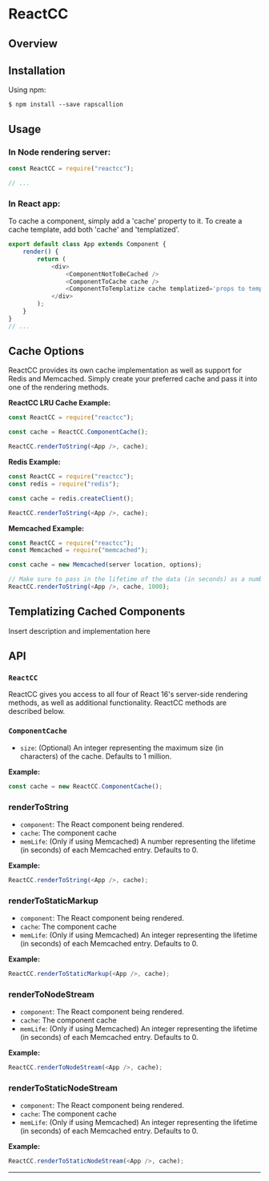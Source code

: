 # ReactCC

## Overview

## Installation
Using npm:
```shell
$ npm install --save rapscallion
```

## Usage
### In Node rendering server:
```javascript
const ReactCC = require("reactcc");

// ...
```

### In React app:
To cache a component, simply add a 'cache' property to it. To create a cache template, add both 'cache' and 'templatized'.

```javascript
export default class App extends Component {
    render() {
        return (
            <div>
                <ComponentNotToBeCached />
                <ComponentToCache cache />
                <ComponentToTemplatize cache templatized='props to templatize' />
            </div>
        );
    }
}
// ...
```

## Cache Options
ReactCC provides its own cache implementation as well as support for Redis and Memcached. Simply create your preferred cache and pass it into one of the rendering methods.

**ReactCC LRU Cache Example:**

```javascript
const ReactCC = require("reactcc");

const cache = ReactCC.ComponentCache();

ReactCC.renderToString(<App />, cache);
```

**Redis Example:**

```javascript
const ReactCC = require("reactcc");
const redis = require("redis");

const cache = redis.createClient();

ReactCC.renderToString(<App />, cache);
```

**Memcached Example:**

```javascript
const ReactCC = require("reactcc");
const Memcached = require("memcached");

const cache = new Memcached(server location, options);

// Make sure to pass in the lifetime of the data (in seconds) as a number.
ReactCC.renderToString(<App />, cache, 1000);
```

## Templatizing Cached Components
Insert description and implementation here

## API

### `ReactCC`
ReactCC gives you access to all four of React 16's server-side rendering methods, as well as additional functionality. ReactCC methods are described below.

### `ComponentCache`
- `size`: (Optional) An integer representing the maximum size (in characters) of the cache. Defaults to 1 million.

**Example:**

```javascript
const cache = new ReactCC.ComponentCache();
```

### renderToString
- `component`: The React component being rendered.
- `cache`: The component cache
- `memLife`: (Only if using Memcached) A number representing the lifetime (in seconds) of each Memcached entry. Defaults to 0.

**Example:**

```javascript
ReactCC.renderToString(<App />, cache);
```

### renderToStaticMarkup
- `component`: The React component being rendered.
- `cache`: The component cache
- `memLife`: (Only if using Memcached) An integer representing the lifetime (in seconds) of each Memcached entry. Defaults to 0.

**Example:**

```javascript
ReactCC.renderToStaticMarkup(<App />, cache);
```

### renderToNodeStream
- `component`: The React component being rendered.
- `cache`: The component cache
- `memLife`: (Only if using Memcached) An integer representing the lifetime (in seconds) of each Memcached entry. Defaults to 0.

**Example:**

```javascript
ReactCC.renderToNodeStream(<App />, cache);
```

### renderToStaticNodeStream
- `component`: The React component being rendered.
- `cache`: The component cache
- `memLife`: (Only if using Memcached) An integer representing the lifetime (in seconds) of each Memcached entry. Defaults to 0.

**Example:**

```javascript
ReactCC.renderToStaticNodeStream(<App />, cache);
```

-----
